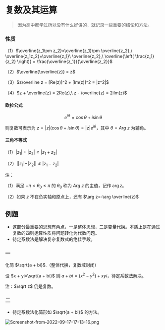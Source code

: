 # 复数及其运算

> 因为高中都学过所以没有什么好讲的，就记录一些重要的结论和方法。

### 性质
（1）$\overline{z_1\pm z_2}=\overline{z_1}\pm \overline{z_2},\  \overline{z_1z_2}=\overline{z_1}\ \overline{z_2},\  \overline{\left( \frac{z_1}{z_2} \right)} = \frac{\overline{z_1}}{\overline{z_2}}$

（2）$\overline{\overline{z}} = z$

（3）$z\overline z = [Re(z)]^2 + [Im(z)]^2 = |z^2|$

（4）$z + \overline{z} = 2Re(z),\  z - \overline{z} = 2iIm(z)$

#### 欧拉公式

$$
e^{i\theta} = \cos\theta + i\sin\theta
$$

则复数可表示为 $z=|z|(\cos\theta + i\sin\theta)=|z|e^{i\theta}$，其中 $\theta = Arg\ z$ 为辅角。

#### 三角不等式
（1）$|z_1| + |z_2| \ge |z_1 + z_2|$

（2）$||z_1| - |z_2|| \le |z_1-z_2|$

注：

（1）满足 $-\pi <\theta_0\le \pi$ 的 $\theta_0$ 称为 $Arg\ z$ 的主值，记作 $\arg z$。

（2）如果 $z$ 不在负实轴和原点上，还有 $\arg z=-\arg \overline{z}$

## 例题

* 这部分最重要的思想有两点，一是整体思想，二是变量代换。本质上是在通过复数的四则运算性质将问题转化为代数问题。
* 待定系数法是解决复杂复数式的绝佳手段。

### 一

化简 $\sqrt{a + bi}$.（整体代换，复数域封闭）

设 $x + yi=\sqrt{a + bi}$ 则 $a + bi = (x^2 - y^2) + xyi$，待定系数法解决。

注：$\sqrt z$ 仍是复数。

### 二

* 待定系数法化简形如 $\sqrt{a + bi}$ 的方法。

![Screenshot-from-2022-09-17-17-13-16.png](http://image.tjzfile.xyz/images/2022/09/17/Screenshot-from-2022-09-17-17-13-16.png)